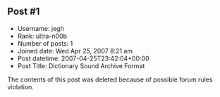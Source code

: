 ## Post #1
- Username: jegh
- Rank: ultra-n00b
- Number of posts: 1
- Joined date: Wed Apr 25, 2007 8:21 am
- Post datetime: 2007-04-25T23:42:04+00:00
- Post Title: Dictionary Sound Archive Format

The contents of this post was deleted because of possible forum rules violation.
